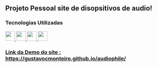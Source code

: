 ## Projeto Pessoal site de disopsitivos de audio!
  
### Tecnologias Utilizadas

<div>
  <a href="https://github.com/GustavoCMonteiro">
  <img height="30em" src="https://img.shields.io/badge/HTML5-E34F26?style=for-the-badge&logo=html5&logoColor=white"/>
  <img height="30em" src="https://img.shields.io/badge/CSS3-1572B6?style=for-the-badge&logo=css3&logoColor=white"/>
  <img height="30m" src="https://img.shields.io/badge/JavaScript-323330?style=for-the-badge&logo=javascript&logoColor=F7DF1E"/>
  <img height="30em" src="https://img.shields.io/badge/Figma-F24E1E?style=for-the-badge&logo=figma&logoColor=white"/>
</div>  
  
 ### Link da Demo do site : https://gustavocmonteiro.github.io/audiophile/
 
